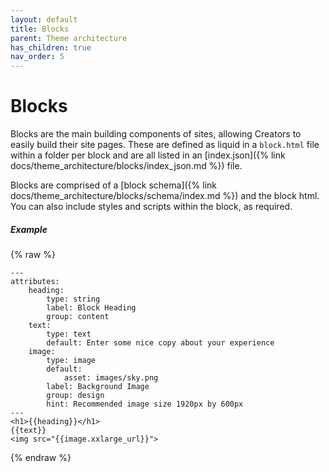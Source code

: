 ```yaml
---
layout: default
title: Blocks
parent: Theme architecture
has_children: true
nav_order: 5
---
```


# Blocks

Blocks are the main building components of sites, allowing Creators to easily build their site pages. These are defined as liquid in a `block.html` file within a folder per block and are all listed in an [index.json]({% link docs/theme_architecture/blocks/index_json.md %}) file.

Blocks are comprised of a [block schema]({% link docs/theme_architecture/blocks/schema/index.md %}) and the block html. You can also include styles and scripts within the block, as required.

##### Example
{% raw %}
```
---
attributes:
    heading:
        type: string
        label: Block Heading
        group: content
    text:
        type: text
        default: Enter some nice copy about your experience
    image:
        type: image
        default:
            asset: images/sky.png
        label: Background Image
        group: design
        hint: Recommended image size 1920px by 600px
---
<h1>{{heading}}</h1>
{{text}}
<img src="{{image.xxlarge_url}}">
```
{% endraw %}